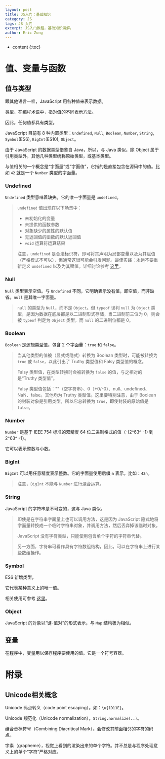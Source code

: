 ```yaml
---
layout: post
title: JS入门：基础知识
category: JS
tags: JS 入门
excerpt: JS入门教程，基础知识讲解。
author: Eric Zong
---
```


* content
{:toc}

# 值、变量与函数

## 值与类型

跟其他语言一样，JavaScript 用各种值来表示数据。

类型，在编程术语中，指对值的不同表示方法。

因此，任何值都具有类型。

JavaScript 目前有 8 种内置类型：`Undefined`, `Null`, `Boolean`, `Number`, `String`,  `Symbol`(ES6), `BigInt`(ES10), `Object`。

由于 JavaScript 的数据类型借鉴自 Java，所以，与 Java 类似，除 Object 属于引用类型外，其他几种类型统称原始类型，或基本类型。

与值相关的一个概念是“字面量”或“字面值”，它指的是直接包含在源码中的值。比如 `42` 就是一个 `Number` 类型的字面量。

### Undefined

`Undefined` 类型意味着缺失。它的唯一字面量是 `undefined`。

> `undefined` 值出现在以下场景中：
>
> * 未初始化的变量
> * 未提供的函数参数
> * 对象缺少的属性的默认值
> * 无返回值的函数的默认返回值
> * `void` 运算符运算结果
>
> 注意，`undefined` 是合法标识符，即可将其声明为局部变量以及为其赋值（严格模式不可以），但通常这很可能会引发问题。最佳实践：永远不要重新定义 `undefined` 以及为其赋值。详细讨论参考 [这里](/posts/js-undefined-identifier.html)。

### Null

`Null` 类型表示空值。与 `Undefined` 不同，它明确表示没有值，即空值，而非缺省。`null` 是其唯一字面量。

> `null` 的类型为 `Null`，而不是 `Object`。但 `typeof` 误判 `null` 为 `Object` 类型，是因为数据在底层都是以二进制形式存储，当二进制前三位为 0，则会被 `typeof` 判定为 `Object` 类型，而 `null` 的二进制位都是 0。

### Boolean

`Boolean` 是逻辑类型值，包含 2 个字面量：`true` 和 `false`。

> 当其他类型的值被（显式或隐式）转换为 Boolean 类型时，可能被转换为 `true` 或 `false`，以此引出了 Truthy 类型值和 Falsy 类型值的概念。
>
> Falsy 类型值，在类型转换时会被转换为 `false` 的值，与之相对的是“Truthy 类型值”。
>
> Falsy 类型值包括：""（空字符串）、0（+0/-0）、null、undefined、NaN、false。其他均为 Truthy 类型值。这里要特别注意，由于 Boolean 的封装对象是引用类型，所以它总转换为 `true`，即使封装的原始值是 `false`。

### Number

`Number` 是基于 IEEE 754 标准的双精度 64 位二进制格式的值（-(2^63^ -1) 到 2^63^ -1）。

它可以表示整数与小数。

### BigInt

`BigInt` 可以用任意精度表示整数。它的字面量使用后缀 `n` 表示，比如：`42n`。

> 注意，`BigInt` 不能与 `Number` 进行混合运算。

### String

JavaScript 的字符串是不可变的，这与 Java 类似。

> 即使是在字符串字面量上也可以调用方法，这是因为 JavaScript 隐式地将字面量转换成一个临时字符串对象，并调用方法，然后丢弃掉该临时对象。
>
> JavaScript 没有字符类型，只能使用包含单个字符的字符串代替。
>
> 另一方面，字符串可看作具有字符数组结构，因此，可以在字符串上进行某些数组操作。

### Symbol

ES6 新增类型。

它代表某种意义上的唯一值。

相关使用可参考 [这里](/references/js-es6-symbol)。

### Object

JavaScript 的对象以“键-值对”的形式表示，与 `Map` 结构极为相似。

## 变量

在程序中，变量用以保存程序要使用的值。它是一个符号容器。

# 附录

## Unicode相关概念

Unicode 码点转义（code point escaping），如：`\u{1D11E}`。

Unicode 规范化（Unicode normalization），`String.normalize(..)`。

组合音标符号（Combining Diacritical Mark），会修改其前面相邻的字符的码点。

字素（grapheme），视觉上看到的渲染出来的单个字符。并不总是与程序处理意义上的单个“字符”严格对应。

